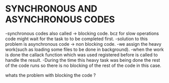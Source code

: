 # SYNCHRONOUS AND ASYNCHRONOUS CODES
-synchronous codes also called -> blocking code. bcz for slow operations code might wait for the task to to be completed first.
-solution to this problem is asynchronous code -> non blocking code.
-we assign the heavy work(such as loading some files to be done in background).
-when the work is done the callack function which was used registered before is called to handle the result.
-During the time this heavy task was being done the rest of the code runs so there is no blocking of the rest of the code in this case.

whats the problem with blocking the code ?






